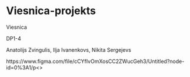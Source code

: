 # Viesnica-projekts
<p>Viesnica</p>
<p>DP1-4</p>
<p>Anatolijs Zvingulis, Ilja Ivanenkovs, Nikita Sergejevs</p>
<p>https://www.figma.com/file/cCYfIvOmXosCC2ZWucGeh3/Untitled?node-id=0%3A1/p<>
